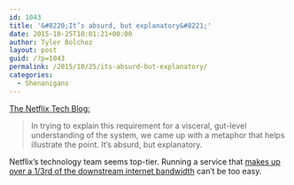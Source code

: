 ```yaml
---
id: 1043
title: '&#8220;It’s absurd, but explanatory&#8221;'
date: 2015-10-25T10:01:21+00:00
author: Tyler Bolchoz
layout: post
guid: /?p=1043
permalink: /2015/10/25/its-absurd-but-explanatory/
categories:
  - Shenanigans
---
```

[The Netflix Tech Blog:](http://techblog.netflix.com/2015/10/flux-new-approach-to-system-intuition.html)

> In trying to explain this requirement for a visceral, gut-level understanding of the system, we came up with a metaphor that helps illustrate the point. It’s absurd, but explanatory.

Netflix&#8217;s technology team seems top-tier. Running a service that [makes up over a 1/3rd of the downstream internet bandwidth](http://variety.com/2015/digital/news/netflix-bandwidth-usage-internet-traffic-1201507187/) can&#8217;t be too easy.
